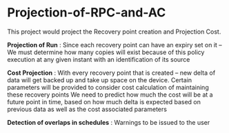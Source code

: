 # Projection-of-RPC-and-AC
This project would project the Recovery point creation and Projection Cost.

**Projection of Run** :
Since each recovery point can have an expiry set on it – 
We must determine how many copies will exist because of this policy execution at any given instant with an identification of its source

**Cost Projection** :
With every recovery point that is created – new delta of data will get backed up and take up space on the device. Certain parameters will be provided to consider cost calculation of maintaining these recovery points
We need to predict how much the cost will be at a future point in time, based on how much delta is expected based on previous data as well as the cost associated parameters

**Detection of overlaps in schedules** :
Warnings to be issued to the user

